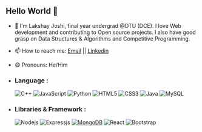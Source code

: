## Hello World 👋

- 🔭 I'm Lakshay Joshi, final year undergrad @DTU (DCE). I love Web development and contributing to Open source projects. I also have good grasp on Data Structures & Algorithms and Competitive Programming. 
- 📫 How to reach me: [Email](mailto:lakshayjoshi15@gmail.com)  || [Linkedin](https://www.linkedin.com/in/lakshay-joshi-b9298b201/)
- 😄 Pronouns: He/Him
- ### Language :

    ![C++](https://img.shields.io/badge/-C++-00599C?style=flat-square&logo=c)
    ![JavaScript](https://img.shields.io/badge/-JavaScript-black?style=flat-square&logo=javascript)
    ![Python](https://img.shields.io/badge/-Python-black?style=flat-square&logo=Python)
    ![HTML5](https://img.shields.io/badge/-HTML5-E34F26?style=flat-square&logo=html5&logoColor=white)
    ![CSS3](https://img.shields.io/badge/-CSS3-1572B6?style=flat-square&logo=css3)
    ![Java](https://img.shields.io/badge/-java-E34A86?style=flat-square&logo=Java)
    ![MySQL](https://img.shields.io/badge/-MySQL-black?style=flat-square&logo=mysql)

- ### Libraries & Framework :

    ![Nodejs](https://img.shields.io/badge/-Nodejs-black?style=flat-square&logo=Node.js)
    ![Expressjs](https://img.shields.io/badge/Express.js-000000?style=flat-square&logo=express&logoColor=white)
    <a href="#"><img alt="MongoDB" src ="https://img.shields.io/badge/MongoDB-%234ea94b.svg?logo=mongodb&logoColor=white"></a>
    ![React](https://img.shields.io/badge/-React-black?style=flat-square&logo=react)
    ![Bootstrap](https://img.shields.io/badge/-Bootstrap-563D7C?style=flat-square&logo=bootstrap)


